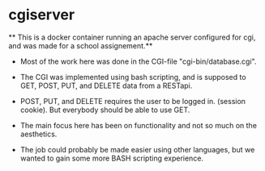 # cgiserver

** This is a docker container running an apache server configured for cgi, and was made for a school assignement.**

* Most of the work here was done in the CGI-file "cgi-bin/database.cgi". 

* The CGI was implemented using bash scripting, and is supposed to GET, POST, PUT, and DELETE data from a RESTapi.

* POST, PUT, and DELETE requires the user to be logged in. (session cookie). But everybody should be able to use GET.

* The main focus here has been on functionality and not so much on the aesthetics.

* The job could probably be made easier using other languages, but we wanted to gain some more BASH scripting experience.

